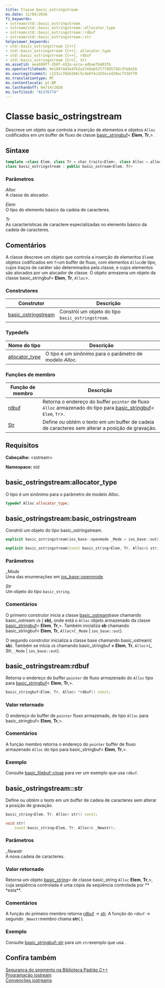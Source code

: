 ```yaml
---
title: Classe basic_ostringstream
ms.date: 11/04/2016
f1_keywords:
- sstream/std::basic_ostringstream
- sstream/std::basic_ostringstream::allocator_type
- sstream/std::basic_ostringstream::rdbuf
- sstream/std::basic_ostringstream::str
helpviewer_keywords:
- std::basic_ostringstream [C++]
- std::basic_ostringstream [C++], allocator_type
- std::basic_ostringstream [C++], rdbuf
- std::basic_ostringstream [C++], str
ms.assetid: aea699f7-350f-432a-acca-adbae7b483fb
ms.openlocfilehash: 9e10474d3e4fb2a37e8ab52f77495758c37e8a5b
ms.sourcegitcommit: c123cc76bb2b6c5cde6f4c425ece420ac733bf70
ms.translationtype: MT
ms.contentlocale: pt-BR
ms.lasthandoff: 04/14/2020
ms.locfileid: "81376774"
---
```

# <a name="basic_ostringstream-class"></a>Classe basic_ostringstream

Descreve um objeto que controla a inserção de elementos e objetos `Alloc` codificados em um buffer de fluxo de classe [basic_stringbuf](../standard-library/basic-stringbuf-class.md)< **Elem**, **Tr**,>.

## <a name="syntax"></a>Sintaxe

```cpp
template <class Elem, class Tr = char_traits<Elem>, class Alloc = allocator<Elem>>
class basic_ostringstream : public basic_ostream<Elem, Tr>
```

### <a name="parameters"></a>Parâmetros

*Alloc*\
A classe do alocador.

*Elem*\
O tipo do elemento básico da cadeia de caracteres.

*Tr*\
As características de caractere especializadas no elemento básico da cadeia de caracteres.

## <a name="remarks"></a>Comentários

A classe descreve um objeto que controla a inserção de elementos `Elem`e objetos codificados em `Tr`um buffer de fluxo, com elementos `Alloc`de tipo, cujos traços de caráter são determinados pela classe, e cujos elementos são alocados por um alocador de classe. O objeto armazena um objeto da classe basic_stringbuf< **Elem**, **Tr**, `Alloc`>.

### <a name="constructors"></a>Construtores

|Construtor|Descrição|
|-|-|
|[basic_ostringstream](#basic_ostringstream)|Constrói um objeto do tipo `basic_ostringstream`.|

### <a name="typedefs"></a>Typedefs

|Nome do tipo|Descrição|
|-|-|
|[allocator_type](#allocator_type)|O tipo é um sinônimo para o parâmetro de modelo *Alloc*.|

### <a name="member-functions"></a>Funções de membro

|Função de membro|Descrição|
|-|-|
|[rdbuf](#rdbuf)|Retorna o endereço do buffer `pointer` de fluxo `Alloc` armazenado do tipo para [basic_stringbuf](../standard-library/basic-stringbuf-class.md)< `Elem`, `Tr`>.|
|[Str](#str)|Define ou obtém o texto em um buffer de cadeia de caracteres sem alterar a posição de gravação.|

## <a name="requirements"></a>Requisitos

**Cabeçalho:** \<sstream>

**Namespace:** std

## <a name="basic_ostringstreamallocator_type"></a><a name="allocator_type"></a>basic_ostringstream:allocator_type

O tipo é um sinônimo para o parâmetro de modelo *Alloc*.

```cpp
typedef Alloc allocator_type;
```

## <a name="basic_ostringstreambasic_ostringstream"></a><a name="basic_ostringstream"></a>basic_ostringstream:basic_ostringstream

Constrói um objeto do tipo basic_ostringstream.

```cpp
explicit basic_ostringstream(ios_base::openmode _Mode = ios_base::out);

explicit basic_ostringstream(const basic_string<Elem, Tr, Alloc>& str, ios_base::openmode _Mode = ios_base::out);
```

### <a name="parameters"></a>Parâmetros

*_Mode*\
Uma das enumerações em [ios_base::openmode](../standard-library/ios-base-class.md#openmode).

*Str*\
Um objeto do tipo `basic_string`.

### <a name="remarks"></a>Comentários

O primeiro construtor inicia a classe [basic_ostream](../standard-library/basic-ostream-class.md)base chamando basic_ostream `sb` ( **sb),** onde está o `Alloc` objeto armazenado da classe [basic_stringbuf](../standard-library/basic-stringbuf-class.md)< **Elem**, **Tr**,>. Também inicializa **sb** chamando basic_stringbuf< **Elem**, **Tr**, `Alloc`>( `_Mode` &#124; `ios_base::out`).

O segundo construtor inicializa a classe base chamando basic_ostream( **sb**). Também se inicia `sb` chamando basic_stringbuf **< Elem**, **Tr**, `Alloc`>(_ *Str*, `_Mode` &#124; `ios_base::out`).

## <a name="basic_ostringstreamrdbuf"></a><a name="rdbuf"></a>basic_ostringstream:rdbuf

Retorna o endereço do buffer `pointer` de fluxo armazenado do `Alloc` tipo para [basic_stringbuf](../standard-library/basic-stringbuf-class.md)< **Elem**, **Tr**,>.

```cpp
basic_stringbuf<Elem, Tr, Alloc> *rdbuf() const;
```

### <a name="return-value"></a>Valor retornado

O endereço do buffer de `pointer` fluxo armazenado, de tipo `Alloc` para basic_stringbuf< **Elem**, **Tr**,>.

### <a name="remarks"></a>Comentários

A função membro retorna o endereço do `pointer` buffer de fluxo armazenado `Alloc` do tipo para basic_stringbuf< **Elem**, **Tr**,>.

### <a name="example"></a>Exemplo

Consulte [basic_filebuf::close](../standard-library/basic-filebuf-class.md#close) para ver um exemplo que usa `rdbuf`.

## <a name="basic_ostringstreamstr"></a><a name="str"></a>basic_ostringstream::str

Define ou obtém o texto em um buffer de cadeia de caracteres sem alterar a posição de gravação.

```cpp
basic_string<Elem, Tr, Alloc> str() const;

void str(
    const basic_string<Elem, Tr, Alloc>& _Newstr);
```

### <a name="parameters"></a>Parâmetros

*_Newstr*\
A nova cadeia de caracteres.

### <a name="return-value"></a>Valor retornado

Retorna um objeto [basic_string](../standard-library/basic-string-class.md)< de classe basic_string `Alloc` **Elem**, **Tr**,>, cuja seqüência controlada é uma cópia da seqüência controlada por ** \*esta**.

### <a name="remarks"></a>Comentários

A função do primeiro membro retorna [rdbuf](#rdbuf) -> [str](../standard-library/basic-stringbuf-class.md#str). A função do `rdbuf`  -> segundo `_Newstr`membro chama **str**( ).

### <a name="example"></a>Exemplo

Consulte [basic_stringbuf::str](../standard-library/basic-stringbuf-class.md#str) para um `str`exemplo que usa .

## <a name="see-also"></a>Confira também

[Segurança do segmento na Biblioteca Padrão C++](../standard-library/thread-safety-in-the-cpp-standard-library.md)\
[Programação iostream](../standard-library/iostream-programming.md)\
[Convenções iostreams](../standard-library/iostreams-conventions.md)
